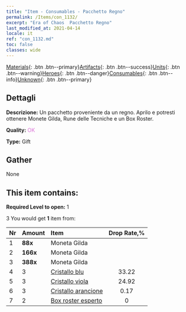 ```yaml
---
title: "Item - Consumables - Pacchetto Regno"
permalink: /Items/con_1132/
excerpt: "Era of Chaos  Pacchetto Regno"
last_modified_at: 2021-04-14
locale: it
ref: "con_1132.md"
toc: false
classes: wide
---
```

 [Materials](/it/Items/){: .btn .btn--primary}[Artifacts](/it/Items/Artifacts/){: .btn .btn--success}[Units](/it/Items/Units/){: .btn .btn--warning}[Heroes](/it/Items/Heroes/){: .btn .btn--danger}[Consumables](/it/Items/Consumables/){: .btn .btn--info}[Unknown](/it/Items/Unknown/){: .btn .btn--primary}

## Dettagli
 **Descrizione:** Un pacchetto proveniente da un regno. Aprilo e potresti ottenere Monete Gilda, Rune delle Tecniche e un Box Roster.

 **Quality:** <span style="color: #DA70D6">OK</span>

 **Type:** Gift

## Gather

  None

## This item contains:

 **Required Level to open:** 1

 3 You would get **1** item  from:

  | Nr | Amount |     Item    | Drop Rate,% |
  |:---|:-------|:------------|:---------:|
  | 1 |  **88x** | Moneta Gilda |  | 24.92 | 
  | 2 |  **166x** | Moneta Gilda |  | 16.61 | 
  | 3 |  **388x** | Moneta Gilda |  | 0.17 | 
  | 4 | 3 | [Cristallo blu](/it/Items/con_716/) | 33.22 | 
  | 5 | 3 | [Cristallo viola](/it/Items/con_720/) | 24.92 | 
  | 6 | 3 | [Cristallo arancione](/it/Items/con_730/) | 0.17 | 
  | 7 | 2 | [Box roster esperto](/it/Items/con_760/) | 0 | 
